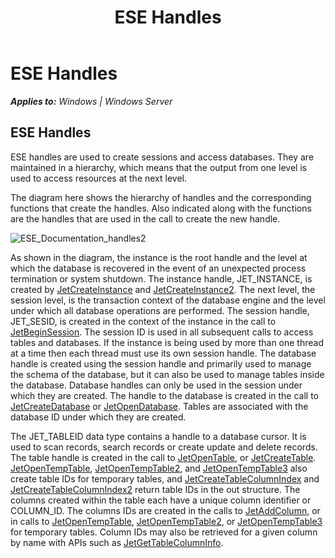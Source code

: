 ﻿---
title: ESE Handles
TOCTitle: ESE Handles
ms:assetid: 969ae14f-3548-431d-a19d-5df92891441d
ms:mtpsurl: https://msdn.microsoft.com/library/Gg269349(v=EXCHG.10)
ms:contentKeyID: 32765636
ms.date: 04/11/2016
ms.topic: article
---

# ESE Handles


_**Applies to:** Windows | Windows Server_

## ESE Handles

ESE handles are used to create sessions and access databases. They are maintained in a hierarchy, which means that the output from one level is used to access resources at the next level.

The diagram here shows the hierarchy of handles and the corresponding functions that create the handles. Also indicated along with the functions are the handles that are used in the call to create the new handle.

![ESE_Documentation_handles2](images/Gg269349.ESE_Documentation_handles2(EXCHG.10).gif "ESE_Documentation_handles2")

As shown in the diagram, the instance is the root handle and the level at which the database is recovered in the event of an unexpected process termination or system shutdown. The instance handle, JET_INSTANCE, is created by [JetCreateInstance](./jetcreateinstance-function.md) and [JetCreateInstance2](./jetcreateinstance2-function.md). The next level, the session level, is the transaction context of the database engine and the level under which all database operations are performed. The session handle, JET_SESID, is created in the context of the instance in the call to [JetBeginSession](./jetbeginsession-function.md). The session ID is used in all subsequent calls to access tables and databases. If the instance is being used by more than one thread at a time then each thread must use its own session handle. The database handle is created using the session handle and primarily used to manage the schema of the database, but it can also be used to manage tables inside the database. Database handles can only be used in the session under which they are created. The handle to the database is created in the call to [JetCreateDatabase](./jetcreatedatabase-function.md) or [JetOpenDatabase](./jetopendatabase-function.md). Tables are associated with the database ID under which they are created.

The JET_TABLEID data type contains a handle to a database cursor. It is used to scan records, search records or create update and delete records. The table handle is created in the call to [JetOpenTable](./jetopentable-function.md), or [JetCreateTable](./jetcreatetable-function.md). [JetOpenTempTable](./jetopentemptable-function.md), [JetOpenTempTable2](./jetopentemptable2-function.md), and [JetOpenTempTable3](./jetopentemptable3-function.md) also create table IDs for temporary tables, and [JetCreateTableColumnIndex](./jetcreatetablecolumnindex-function.md) and [JetCreateTableColumnIndex2](./jetcreatetablecolumnindex2-function.md) return table IDs in the out structure. The columns created within the table each have a unique column identifier or COLUMN_ID. The columns IDs are created in the calls to [JetAddColumn](./jetaddcolumn-function.md), or in calls to [JetOpenTempTable](./jetopentemptable-function.md), [JetOpenTempTable2](./jetopentemptable2-function.md), or [JetOpenTempTable3](./jetopentemptable3-function.md) for temporary tables. Column IDs may also be retrieved for a given column by name with APIs such as [JetGetTableColumnInfo](./jetgettablecolumninfo-function.md).